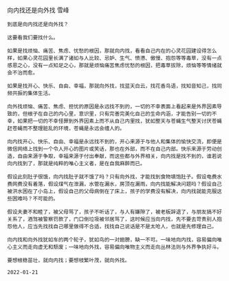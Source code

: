 向内找还是向外找
雪峰

    到底是向内找还是向外找？

    这要看我们要找什么。

    如果是找烦恼、痛苦、焦虑、忧愁的根因，那就向内找，看看自己内在的心灵花园建设得怎么样，如果心灵花园里长满了诸如与人比较、忌妒、生气、愤懑、傲慢、抱怨等等毒草，没有一点感恩之心，没有一点知足之心，那就是烦恼痛苦焦虑忧愁的根因，把毒草拔除，烦恼等等情绪就会不治而愈。

    如果是找开心、快乐、自由、幸福，那就向外找，找蓝天白云，找花香鸟语，找知音知己，找同频共振的集体生活。

    向外找烦恼、痛苦、焦虑、担忧的原因是永远找不到的，一切的不幸表面上看起来是外界因素导致的，但根子在自己的内心里，意识里，只有完善完美化自己的生命内涵，才能告别一切的不幸，如果把一切的不幸怪罪到外界因素上而不从自己内里找，犹如整天与苍蝇生气整天讨厌苍蝇赶苍蝇而不整理脏乱的环境，苍蝇是永远会缠人的。

    向内找开心、快乐、自由、幸福是永远找不到的，开心来源于与他人和集体的愉快交流，即便是微信网络上找到一个令人开心的图片或笑话，那也在外部，而不在自己内部。快乐来源于劳动创造，自由来源于争取，幸福来源于付出奉献，而这些都与外界相关，向内找是找不到的，谁若说向内找到了，那就是纯粹的唯心主义者，是在自我麻醉而已。

    假设此刻肚子很饿，向内找肚子就不饿了吗？只有向外找，才能找到食物填饱肚子。假设电费水费网费没有着落，假设煤气在泄漏，水管在漏水，房顶在漏雨，向内找能解决问题吗？假设自己被洪水困在了小岛上，假设自己的父母病倒在了床上，孩子的学费没有解决，向内找就能克服这些困难吗？不可能的。

    假设夫妻不和睦了，被父母骂了，孩子不听话了，与人有嫌隙了，被老板辞退了，与朋友搞不好关系了，酒驾被警察罚款了，门口倒垃圾被邻居骂了，这时候应当向内找，先不要去苛责别人抱怨他人，应当先找找自己哪里做得不合适，找找自己说话是不是太呛人，也就是先修理自己。

    向内找和向外找犹如车的两个轮子，犹如鸟的一对翅膀，缺一不可。一味地向内找，容易偏向唯心主义而走向虚无和颓废；一味地向外找，容易偏向唯物主义而走向丛林法则与外界争执好斗。

    要想根稳苗壮，就向内找；要想枝繁叶茂，就向外找。

    2022-01-21



